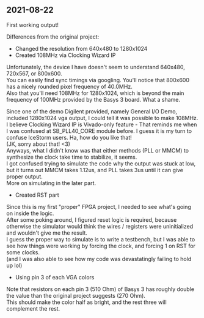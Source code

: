 ## 2021-08-22
First working output!

Differences from the original project:

- Changed the resolution from 640x480 to 1280x1024
 - Created 108MHz via Clocking Wizard IP

Unfortunately, the device I have doesn't seem to understand 640x480, 720x567, or 800x600.  
You can easily find sync timings via googling. You'll notice that 800x600 has a nicely rounded pixel frequency of 40.0MHz.  
Also that you'll need 108MHz for 1280x1024, which is beyond the main frequency of 100MHz provided by the Basys 3 board. What a shame.  

Since one of the demo Digilent provided, namely General I/O Demo, included 1280x1024 vga output, I could tell it was possible to make 108MHz.  
I believe Clocking Wizard IP is Vivado-only feature - That reminds me when I was confused at SB\_PLL40\_CORE module before. I guess it is my turn to confuse IceStorm users. Ha, how do you like that!  
(JK, sorry about that! <3)  
Anyways, what I didn't know was that either methods (PLL or MMCM) to synthesize the clock take time to stabilize, it seems.  
I got confused trying to simulate the code why the output was stuck at low, but it turns out MMCM takes 1.12us, and PLL takes 3us until it can give proper output.  
More on simulating in the later part.

- Created RST part

Since this is my first "proper" FPGA project, I needed to see what's going on inside the logic.  
After some poking around, I figured reset logic is required, because otherwise the simulator would think the wires / registers were uninitialized and wouldn't give me the result.  
I guess the proper way to simulate is to write a testbench, but I was able to see how things were working by forcing the clock, and forcing 1 on RST for some clocks.  
(and I was also able to see how my code was devastatingly failing to hold up lol)  

- Using pin 3 of each VGA colors

Note that resistors on each pin 3 (510 Ohm) of Basys 3 has roughly double the value than the original project suggests (270 Ohm).  
This should make the color half as bright, and the rest three will complement the rest.  

